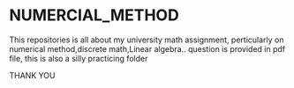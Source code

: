 # NUMERCIAL_METHOD
This repositories is all about my university math assignment,
perticularly on numerical method,discrete math,Linear algebra..
question is provided in pdf file,
this is also a silly practicing folder



THANK YOU
